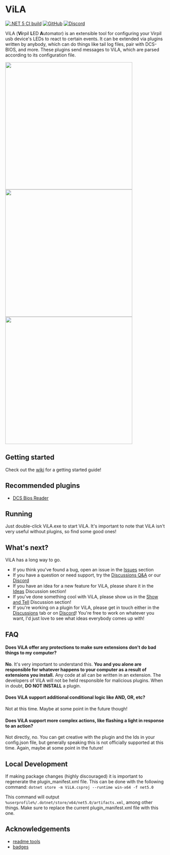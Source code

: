 
# ViLA

[![.NET 5 CI build](https://github.com/charliefoxtwo/ViLA/actions/workflows/ci-build.yml/badge.svg?branch=develop)](https://github.com/charliefoxtwo/ViLA/actions/workflows/ci-build.yml)
[![GitHub](https://img.shields.io/github/license/charliefoxtwo/ViLA?style=flat-square)](LICENSE)
[![Discord](https://img.shields.io/discord/840762843917582347?style=flat-square)](https://discord.gg/rWAF3AdsKT)


ViLA (**Vi**rpil **L**ED **A**utomator) is an extensible tool for configuring your Virpil usb device's LEDs to react to certain events. It can be extended via plugins written by anybody, which can do things like tail log files, pair with DCS-BIOS, and more. These plugins send messages to ViLA, which are parsed according to its configuration file.

<img src="https://thumbs.gfycat.com/ResponsibleFearlessIceblueredtopzebra-size_restricted.gif" height="400" /> <img src="https://thumbs.gfycat.com/WateryUnevenBarasingha-size_restricted.gif" height="400" /> <img src="https://thumbs.gfycat.com/ColossalEmbellishedFattaileddunnart-size_restricted.gif" height="400" />


## Getting started

Check out the [wiki](https://github.com/charliefoxtwo/ViLA/wiki) for a getting started guide!


## Recommended plugins

- [DCS Bios Reader](https://github.com/charliefoxtwo/ViLA-DCS-BIOS-Reader)


## Running

Just double-click ViLA.exe to start ViLA. It's important to note that ViLA isn't very useful without plugins, so find some good ones!


## What's next?

ViLA has a long way to go. 

 - If you think you've found a bug, open an issue in the [Issues](https://github.com/charliefoxtwo/ViLA/issues) section
 - If you have a question or need support, try the [Discussions Q&A](https://github.com/charliefoxtwo/ViLA/discussions/categories/q-a) or our [Discord](https://discord.gg/rWAF3AdsKT)
 - If you have an idea for a new feature for ViLA, please share it in the [Ideas](https://github.com/charliefoxtwo/ViLA/discussions/categories/ideas) Discussion section!
 - If you've done something cool with ViLA, please show us in the [Show and Tell](https://github.com/charliefoxtwo/ViLA/discussions/categories/show-and-tell) Discussion section!
 - If you're working on a plugin for ViLA, please get in touch either in the [Discussions](https://github.com/charliefoxtwo/ViLA/discussions) tab or on [Discord](https://discord.gg/rWAF3AdsKT)! You're free to work on whatever you want, I'd just love to see what ideas everybody comes up with!


## FAQ

#### Does ViLA offer any protections to make sure extensions don't do bad things to my computer?

**No**. It's very important to understand this. **You and you alone are responsible for whatever happens to your computer as a result of extensions you install.** Any code at all can be written in an extension. The developers of ViLA will not be held responsible for malicious plugins. When in doubt, **DO NOT INSTALL** a plugin.

#### Does ViLA support additional conditional logic like AND, OR, etc?

Not at this time. Maybe at some point in the future though!

#### Does ViLA support more complex actions, like flashing a light in response to an action?

Not directly, no. You can get creative with the plugin and the Ids in your config.json file, but generally speaking this is not officially supported at this time. Again, maybe at some point in the future!


## Local Development

If making package changes (highly discouraged) it is important to regenerate the plugin_manifest.xml file. This can be done with the following command: `dotnet store -m ViLA.csproj --runtime win-x64 -f net5.0`

This command will output `%userprofile%/.dotnet/store/x64/net5.0/artifacts.xml`, among other things. Make sure to replace the current plugin_manifest.xml file with this one.

## Acknowledgements

 - [readme tools](https://readme.so)
 - [badges](https://shields.io)
